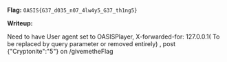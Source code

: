 **Flag:** `OASIS{G37_d035_n07_4lw4y5_G37_th1ng5}`

**Writeup:**

Need to have User agent set to OASISPlayer, X-forwarded-for: 127.0.0.1( To be replaced by query parameter or removed entirely)
 , post {"Cryptonite":"5"} on /givemetheFlag